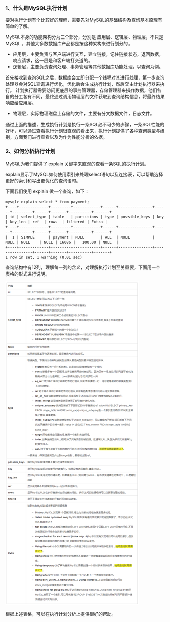 
### 1、什么是MySQL执行计划

要对执行计划有个比较好的理解，需要先对MySQL的基础结构及查询基本原理有简单的了解。

MySQL本身的功能架构分为三个部分，分别是 应用层、逻辑层、物理层，不只是MySQL ，其他大多数数据库产品都是按这种架构来进行划分的。

* 应用层，主要负责与客户端进行交互，建立链接，记住链接状态，返回数据，响应请求，这一层是和客户端打交道的。
* 逻辑层，主要负责查询处理、事务管理等其他数据库功能处理，以查询为例。

首先接收到查询SQL之后，数据库会立即分配一个线程对其进行处理，第一步查询处理器会对SQL查询进行优化，优化后会生成执行计划，然后交由计划执行器来执行。
计划执行器需要访问更底层的事务管理器，存储管理器来操作数据，他们各自的分工各有不同，最终通过调用物理层的文件获取到查询结构信息，将最终结果响应给应用层。

* 物理层，实际物理磁盘上存储的文件，主要有分文数据文件，日志文件。

通过上面的描述，生成执行计划是执行一条SQL必不可少的步骤，一条SQL性能的好坏，可以通过查看执行计划很直观的看出来，执行计划提供了各种查询类型与级别，方面我们进行查看以及为作为性能分析的依据。


### 2、如何分析执行计划

MySQL为我们提供了 explain 关键字来直观的查看一条SQL的执行计划。

explain显示了MySQL如何使用索引来处理select语句以及连接表，可以帮助选择更好的索引和写出更优化的查询语句。

下面我们使用 explain 做一个查询，如下：

```
mysql> explain select * from payment;
+----+-------------+---------+------------+------+---------------+------+---------+------+-------+----------+-------+
| id | select_type | table   | partitions | type | possible_keys | key  | key_len | ref  | rows  | filtered | Extra |
+----+-------------+---------+------------+------+---------------+------+---------+------+-------+----------+-------+
|  1 | SIMPLE      | payment | NULL       | ALL  | NULL          | NULL | NULL    | NULL | 16086 |   100.00 | NULL  |
+----+-------------+---------+------------+------+---------------+------+---------+------+-------+----------+-------+
1 row in set, 1 warning (0.01 sec)
```

查询结构中有12列，理解每一列的含义，对理解执行计划至关重要，下面用一个表格的形式进行说明。

![mysql](https://github.com/zuoliguang/studyMarks/blob/master/images/MySQL-explain.png?raw=true)

根据上述表格，可以在执行计划分析上提供很好的帮助。

